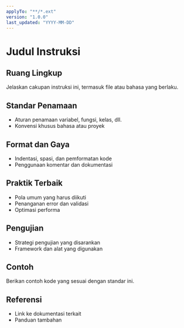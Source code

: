 ```yaml
---
applyTo: "**/*.ext"
version: "1.0.0"
last_updated: "YYYY-MM-DD"
---
```


# Judul Instruksi

## Ruang Lingkup
Jelaskan cakupan instruksi ini, termasuk file atau bahasa yang berlaku.

## Standar Penamaan
- Aturan penamaan variabel, fungsi, kelas, dll.
- Konvensi khusus bahasa atau proyek

## Format dan Gaya
- Indentasi, spasi, dan pemformatan kode
- Penggunaan komentar dan dokumentasi

## Praktik Terbaik
- Pola umum yang harus diikuti
- Penanganan error dan validasi
- Optimasi performa

## Pengujian
- Strategi pengujian yang disarankan
- Framework dan alat yang digunakan

## Contoh
Berikan contoh kode yang sesuai dengan standar ini.

## Referensi
- Link ke dokumentasi terkait
- Panduan tambahan
